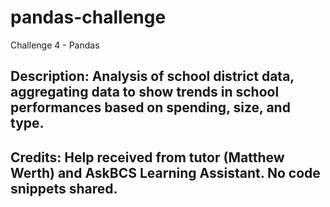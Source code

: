 # pandas-challenge
Challenge 4 - Pandas

## Description: Analysis of school district data, aggregating data to show trends in school performances based on spending, size, and type. 

## Credits: Help received from tutor (Matthew Werth) and AskBCS Learning Assistant. No code snippets shared. 

